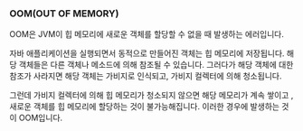 ### OOM(OUT OF MEMORY)

OOM은 JVM이 힙 메모리에 새로운 객체를 할당할 수 없을 때 발생하는 에러입니다.

자바 애플리케이션을 실행되면서 동적으로 만들어진 객체는 힙 메모리에 저장됩니다. 해당 객체들은 다른 객체나 메소드에 의해 참조될 수 있습니다. 그러다가 해당 객체에 대한 참조가 사라지면 해당 객체는 가비지로 인식되고, 가비지 컬렉터에 의해 청소됩니다.

그런데 가비지 컬렉터에 의해 힙 메모리가 청소되지 않으면 해당 메모리가 계속 쌓이고 , 새로운 객체를 힙 메모리에 할당하는 것이 불가능해집니다. 이러한 경우에 발생하는 것이 OOM입니다.
